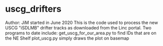 # uscg_drifters  
Author: JiM  started in June 2020
This is the code used to process the new USCG "iSDLMB" drifter tracks as downloaded from the Linc portal.
Two programs to date include:
get_uscg_for_our_area.py to find IDs that are on the NE Shelf
plot_uscg.py  simply draws the plot on basemap
